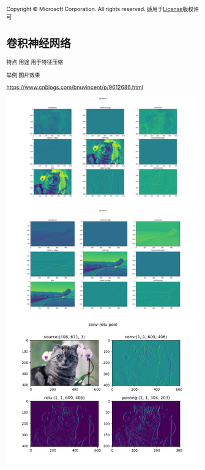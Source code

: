 Copyright © Microsoft Corporation. All rights reserved.
  适用于[License](https://github.com/Microsoft/ai-edu/blob/master/LICENSE.md)版权许可

# 卷积神经网络

特点 用途
用于特征压缩

举例 图片效果

https://www.cnblogs.com/bnuvincent/p/9612686.html


<img src="../Images/17/cat_filters.png">

<img src="../Images/17/car_filters.png">

<img src="../Images/17/cat_conv_relu_pool.png">

